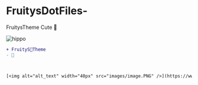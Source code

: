 # FruitysDotFiles-
FruitysTheme Cute 🐰



![hippo](https://media3.giphy.com/media/aUovxH8Vf9qDu/giphy.gif)

````diff
+ FruityS🥐Theme
- 🐰



[<img alt="alt_text" width="40px" src="images/image.PNG" />](https://www.google.com/)

